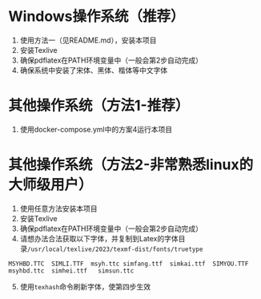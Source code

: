 # Windows操作系统（推荐）

1. 使用方法一（见README.md），安装本项目
2. 安装Texlive
3. 确保pdflatex在PATH环境变量中（一般会第2步自动完成）
4. 确保系统中安装了宋体、黑体、楷体等中文字体

# 其他操作系统（方法1-推荐）

1. 使用docker-compose.yml中的方案4运行本项目


# 其他操作系统（方法2-非常熟悉linux的大师级用户）

1. 使用任意方法安装本项目
2. 安装Texlive
3. 确保pdflatex在PATH环境变量中（一般会第2步自动完成）
4. 请想办法合法获取以下字体，并复制到Latex的字体目录`/usr/local/texlive/2023/texmf-dist/fonts/truetype`
```
MSYHBD.TTC  SIMLI.TTF  msyh.ttc simfang.ttf  simkai.ttf  SIMYOU.TTF  msyhbd.ttc  simhei.ttf   simsun.ttc
```
5. 使用`texhash`命令刷新字体，使第四步生效
